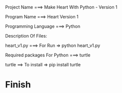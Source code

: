Project Name ===> Make Heart With Python - Version 1

Program Name ===> Heart Version 1

Programming Language ===> Python

Description Of Files:

heart_v1.py ===> For Run => python heart_v1.py

Required packages For Python ===> turtle

turtle ==> To install => pip install turtle

# Finish 
